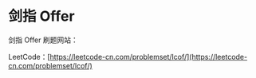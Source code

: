 # 剑指 Offer

剑指 Offer 刷题网站：

LeetCode：[https://leetcode-cn.com/problemset/lcof/](https://leetcode-cn.com/problemset/lcof/)

